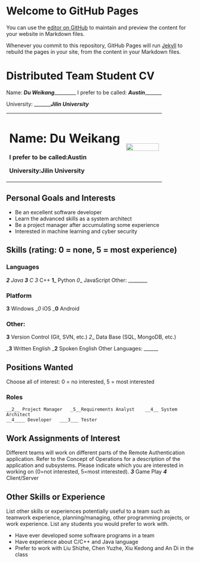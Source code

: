 # Welcome to GitHub Pages

You can use the [editor on GitHub](https://github.com/SJZDWK/SJZDWK.github.io/edit/main/index.md) to maintain and preview the content for your website in Markdown files.

Whenever you commit to this repository, GitHub Pages will run [Jekyll](https://jekyllrb.com/) to rebuild the pages in your site, from the content in your Markdown files.

# Distributed Team Student CV
Name: _______Du Weikang________________ I prefer to be called: ___________Austin__________________

University: __________Jilin University___
<table border="0">
  <tr>
    <td width="75%">
      <h1>Name: Du Weikang</h1>
      <p><b>I prefer to be called:Austin</b></p>
      <p><b>University:Jilin University</b></p>
    </td>
    <td width="25%">
      <img src="/1寸.jpg" width="100%">      
    </td>
  </tr>
</table>



## Personal Goals and Interests
- Be an excellent software developer
- Learn the advanced skills as a system architect
- Be a project manager after accumulating some experience
- Interested in machine learning and cyber security

## Skills (rating: 0 = none, 5 = most experience)

### Languages
 ___2__ Java  ___3__ C   _3___ C++   __1___ Python  _0__ JavaScript  Other: ________
### Platform
 __3__ Windows    __0_ iOS     ___0__ Android

### Other:      
__3__  Version Control (Git, SVN, etc.)	   _2__ Data Base (SQL, MongoDB, etc.)	

___3__ Written English       ___2__ Spoken English        Other Languages: ______

## Positions Wanted 
Choose all of interest: 0 = no interested, 5 = most interested
### Roles
	__2__ Project Manager 	_5__Requirements Analyst	__4__ System Architect
	__4____ Developer	___3___ Tester 	 
## Work Assignments of Interest
Different teams will work on different parts of the Remote Authentication application. Refer to the Concept of Operations for a description of the application and subsystems. Please indicate which you are interested in working on (0=not interested, 5=most interested).
___3___ Game Play	___4___ Client/Server	
## Other Skills or Experience
List other skills or experiences potentially useful to a team such as teamwork experience, planning/managing, other programming projects, or work experience.  List any students you would prefer to work with.
- Have ever developed some software programs in a team
- Have experience about C/C++ and Java language
- Prefer to work with Liu Shizhe, Chen Yuzhe, Xiu Kedong and An Di in the class

